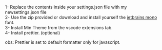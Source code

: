 1- Replace the contents inside your settings.json file with my newsettings.json file <br>
2- Use the zip provided or download and install yourself the <a href="https://www.jetbrains.com/lp/mono/">jetbrains mono</a> font. <br>
3- Install Min Theme from the vscode extensions tab.<br>
4- Install prettier. (optional)<br>

obs: Prettier is set to default formatter only for javascript.
